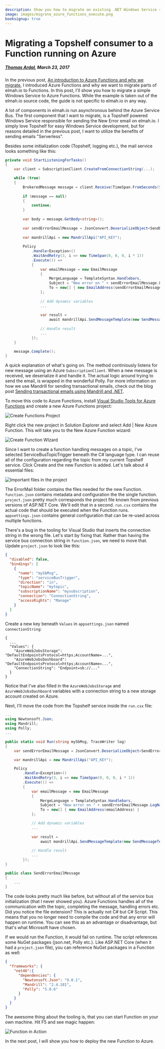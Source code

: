 ---description: Show you how to migrate an existing .NET Windows Service reading messages from Service Bus to a Function running on Azure.image: images/migrate_azure_functions_execute.pngbooksignup: true---# Migrating a Topshelf consumer to a Function running on Azure##### [Thomas Ardal](http://elmah.io/about/), March 23, 2017In the previous post, [An introduction to Azure Functions and why we migrate](https://blog.elmah.io/migrating-from-windows-services-to-azure-functions/), I introduced Azure Functions and why we want to migrate parts of elmah.io to Functions. In this post, I'll show you how to migrate a simple Windows Service to Azure Functions. While the example is taken out of the elmah.io source code, the guide is not specific to elmah.io in any way.A lot of components in elmah.io run asynchronous behind the Azure Service Bus. The first component that I want to migrate, is a Topshelf powered Windows Service responsible for sending the New Error email on elmah.io. I simply love Topshelf for easy Windows Service development, but for reasons detailed in the previous post, I want to utilize the benefits of sending emails "Serverless".Besides some initialization code (Topshelf, logging etc.), the mail service looks something like this:```csharpprivate void StartListeningForTasks(){	var client = SubscriptionClient.CreateFromConnectionString(...);	while (true)	{		BrokeredMessage message = client.Receive(TimeSpan.FromSeconds(5));			if (message == null)		{			continue;		}			var body = message.GetBody<string>();			var sendErrorEmailMessage = JsonConvert.DeserializeObject<SendErrorEmailMessage>(body);			var mandrillApi = new MandrillApi("API_KEY");			Policy			.Handle<Exception>()			.WaitAndRetry(3, i => new TimeSpan(0, 0, 0, i * 1))			.Execute(() =>			{				var emailMessage = new EmailMessage				{					MergeLanguage = TemplateSyntax.Handlebars,					Subject = "New error on " + sendErrorEmailMessage.LogName,					To = new[] { new EmailAddress(sendErrorEmailMessage.Email) }				};					// Add dynamic variables				...					var result =				    await mandrillApi.SendMessageTemplate(new SendMessageTemplateRequest(...));								// Handle result				...			});	}	message.Complete();}```A quick explanation of what's going on. The method continiously listens for new message using an Azure `SubscriptionClient`. When a new message is received, we deserialize it and handle it. The actual logic around trying to send the email, is wrapped in the wonderful Polly. For more information on how we use Mandrill for sending transactional emails, check out the blog post [Sending transactional emails using Mandrill and .NET](https://blog.elmah.io/sending-transactional-emails-using-mandrill-and-net/).To move this code to Azure Functions, install [Visual Studio Tools for Azure Functions](https://blogs.msdn.microsoft.com/webdev/2016/12/01/visual-studio-tools-for-azure-functions/) and create a new Azure Functions project:![Create Functions Project](images/migrate_azure_functions_create_project.png)Right click the new project in Solution Explorer and select Add | New Azure Function. This will take you to the New Azure Function wizard:![Create Function WIzard](images/migrate_azure_functions_create_function.png)Since I want to create a function handling messages on a topic, I've selected ServiceBusTopicTrigger beneath the C# language type. I can reuse all of the configuration regarding the topic from my current Topshelf service. Click Create and the new Function is added. Let's talk about 4 essential files:![Important files in the project](images/migrate_azure_functions_important_files.png)The ErrorMail folder contains the files needed for the new Function. `function.json` contains metadata and configuration the the single function. `project.json` pretty much corresponds the project file known from previous versions of ASP.NET Core. We'll edit that in a second. `run.csx` contains the actual code that should be executed when the Function runs. `appsettings.json` contains general configuration that can be re-used across multiple functions.There's a bug in the tooling for Visual Studio that inserts the connection string in the wrong file. Let's start by fixing that. Rather than having the service bus connection string in `function.json`, we need to move that. Update `project.json` to look like this:```json  
{
  "disabled": false,
  "bindings": [
    {
      "name": "mySbMsg",
      "type": "serviceBusTrigger",
      "direction": "in",
      "topicName": "mytopic",
      "subscriptionName": "mysubscription",
      "connection": "ConnectionString",
      "accessRights": "Manage"
    }
  ]
}
```

Create a new key beneath `Values` in `appsettings.json` named `connectionString`:

```
{
  ...
  "Values": {
    "AzureWebJobsStorage": "DefaultEndpointsProtocol=https;AccountName=...",
    "AzureWebJobsDashboard": "DefaultEndpointsProtocol=https;AccountName=...",
    "ConnectionString": "Endpoint=sb://..."
  }
}
```

Notice that I've also filled in the `AzureWebJobsStorage` and `AzureWebJobsDashboard` variables with a connection string to a new storage account created on Azure.

Next, I'll move the code from the Topshelf service inside the `run.csx` file:

```csharp
...
using Newtonsoft.Json;
using Mandrill;
using Polly;
...

public static void Run(string mySbMsg, TraceWriter log)
{
	var sendErrorEmailMessage = JsonConvert.DeserializeObject<SendErrorEmailMessage>(mySbMsg);

	var mandrillApi = new MandrillApi("API_KEY");

	Policy
		.Handle<Exception>()
		.WaitAndRetry(3, i => new TimeSpan(0, 0, 0, i * 1))
		.Execute(() =>
		{
			var emailMessage = new EmailMessage
			{
				MergeLanguage = TemplateSyntax.Handlebars,
				Subject = "New error on " + sendErrorEmailMessage.LogName,
				To = new[] { new EmailAddress(emailAddress) }
			};

			// Add dynamic variables
			...
	
			var result =
				await mandrillApi.SendMessageTemplate(new SendMessageTemplateRequest(...));
			
			// Handle result
			...
		});
}

public class SendErrorEmailMessage
{
	...
}
```

The code looks pretty much like before, but without all of the service bus initialization (that I never showed you). Azure Functions handles all of the communication with the topic, completing the message, handling errors etc. Did you notice the file extension? This is actually not C# but C# Script. This means that you no longer need to compile the code and that any error will happen on runtime. You can see this as an advantage or disadvantage, but that's what Microsoft have chosen.

If we would run the Function, it would fail on runtime. The script references some NuGet packages (json.net, Polly etc.). Like ASP.NET Core (when it had a `project.json` file), you can reference NuGet packages in a Function as well:

```json
{
  "frameworks": {
    "net46":{
      "dependencies": {
        "Newtonsoft.Json": "9.0.1",
        "Mandrill": "2.4.181",
        "Polly": "5.0.6"
      }
    }
  }
}
```

The awesome thing about the tooling is, that you can start Function on your own machine. Hit F5 and see magic happen:

![Function in Action](images/migrate_azure_functions_execute.png)

In the next post, I will show you how to deploy the new Function to Azure.